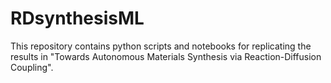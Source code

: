 # RDsynthesisML
This repository contains python scripts and notebooks for replicating the results in "Towards Autonomous Materials Synthesis via Reaction-Diffusion Coupling".
